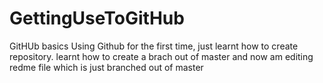 # GettingUseToGitHub
GitHUb basics
Using Github for the first time, just learnt how to create repository.
learnt how to create a brach out of master and now am editing redme file which is just branched out of master
